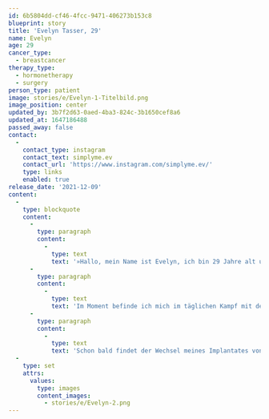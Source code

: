 ```yaml
---
id: 6b5804dd-cf46-4fcc-9471-406273b153c8
blueprint: story
title: 'Evelyn Tasser, 29'
name: Evelyn
age: 29
cancer_type:
  - breastcancer
therapy_type:
  - hormonetherapy
  - surgery
person_type: patient
image: stories/e/Evelyn-1-Titelbild.png
image_position: center
updated_by: 3b7f2d63-0aed-4ba3-824c-3b1650cef8a6
updated_at: 1647186488
passed_away: false
contact:
  -
    contact_type: instagram
    contact_text: simplyme.ev
    contact_url: 'https://www.instagram.com/simplyme.ev/'
    type: links
    enabled: true
release_date: '2021-12-09'
content:
  -
    type: blockquote
    content:
      -
        type: paragraph
        content:
          -
            type: text
            text: '»Hallo, mein Name ist Evelyn, ich bin 29 Jahre alt und komme aus Südtirol. Mein Kampf begann im April 2020 mit der Diagnose ›Brustkrebs‹. Dieser Kampf beeinflusste aber nicht nur mich, sondern auch meine Familie.'
      -
        type: paragraph
        content:
          -
            type: text
            text: 'Im Moment befinde ich mich im täglichen Kampf mit der Antihormontherapie und dem Kampf zurück ins normale Leben. Zwischen dem ›normalen‹ Alltag, Arbeit, Kleinkindern und vielen Arztterminen versuche ich achtsam mit meinem Körper umzugehen und meine innere Mitte zu finden.'
      -
        type: paragraph
        content:
          -
            type: text
            text: 'Schon bald findet der Wechsel meines Implantates von über dem Muskel zu unter dem Muskel statt und auch meine erste große Nachuntersuchung steht an. Bitte drückt mir die Daumen ❤️ Ich drücke euch, Eure Evelyn«'
  -
    type: set
    attrs:
      values:
        type: images
        content_images:
          - stories/e/Evelyn-2.png
---
```

